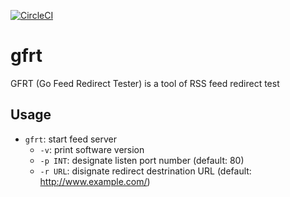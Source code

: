 [![CircleCI](https://circleci.com/gh/ryo-yamaoka/gfrt.svg?style=svg)](https://circleci.com/gh/ryo-yamaoka/gfrt)

# gfrt

GFRT (Go Feed Redirect Tester) is a tool of RSS feed redirect test

## Usage

* `gfrt`: start feed server
  * `-v`: print software version
  * `-p INT`: designate listen port number (default: 80)
  * `-r URL`: disignate redirect destrination URL (default: http://www.example.com/)
